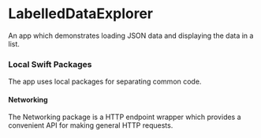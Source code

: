 # LabelledDataExplorer

An app which demonstrates loading JSON data and displaying the data in a list.

### Local Swift Packages

The app uses local packages for separating common code.

#### Networking

The Networking package is a HTTP endpoint wrapper which provides a convenient API for making general HTTP requests. 